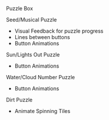 Puzzle Box

Seed/Musical Puzzle
 - Visual Feedback for puzzle progress
 - Lines between buttons
 - Button Animations

Sun/Lights Out Puzzle
 - Button Animations

Water/Cloud Number Puzzle
 - Button Animations

Dirt Puzzle
 - Animate Spinning Tiles
